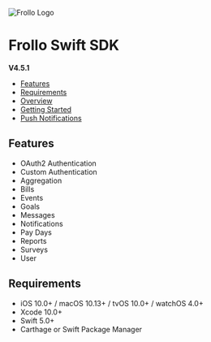 ![Frollo Logo](https://www.frollo.us/wp-content/uploads/2017/12/Frollo_primary_logo_purple_RGB-copy.png)

# Frollo Swift SDK

**V4.5.1**

- [Features](#features)
- [Requirements](#requirements)
- [Overview](overview.html)
- [Getting Started](getting-started.html)
- [Push Notifications](push-notifications.html)

## Features

- OAuth2 Authentication
- Custom Authentication
- Aggregation
- Bills
- Events
- Goals
- Messages
- Notifications
- Pay Days
- Reports
- Surveys
- User

## Requirements

- iOS 10.0+ / macOS 10.13+ / tvOS 10.0+ / watchOS 4.0+
- Xcode 10.0+
- Swift 5.0+
- Carthage or Swift Package Manager

